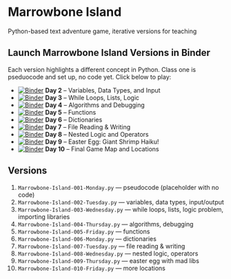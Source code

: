 # Marrowbone Island 

Python-based text adventure game, iterative versions for teaching

## Launch Marrowbone Island Versions in Binder

Each version highlights a different concept in Python. Class one is pseduocode and set up, no code yet. 
Click below to play:

- [![Binder](https://mybinder.org/badge_logo.svg)](https://mybinder.org/v2/gh/meggatron/marrowbone-island/HEAD?filepath=Marrowbone-Island-002-Tuesday.py) **Day 2** – Variables, Data Types, and Input
- [![Binder](https://mybinder.org/badge_logo.svg)](https://mybinder.org/v2/gh/meggatron/marrowbone-island/HEAD?filepath=Marrowbone-Island-003-Wednesday.py) **Day 3** – While Loops, Lists, Logic
- [![Binder](https://mybinder.org/badge_logo.svg)](https://mybinder.org/v2/gh/meggatron/marrowbone-island/HEAD?filepath=Marrowbone-Island-004-Thursday.py) **Day 4** – Algorithms and Debugging
- [![Binder](https://mybinder.org/badge_logo.svg)](https://mybinder.org/v2/gh/meggatron/marrowbone-island/HEAD?filepath=Marrowbone-Island-005-Friday.py) **Day 5** – Functions
- [![Binder](https://mybinder.org/badge_logo.svg)](https://mybinder.org/v2/gh/meggatron/marrowbone-island/HEAD?filepath=Marrowbone-Island-006-Monday.py) **Day 6** – Dictionaries
- [![Binder](https://mybinder.org/badge_logo.svg)](https://mybinder.org/v2/gh/meggatron/marrowbone-island/HEAD?filepath=Marrowbone-Island-007-Tuesday.py) **Day 7** – File Reading & Writing
- [![Binder](https://mybinder.org/badge_logo.svg)](https://mybinder.org/v2/gh/meggatron/marrowbone-island/HEAD?filepath=Marrowbone-Island-008-Wednesday.py) **Day 8** – Nested Logic and Operators
- [![Binder](https://mybinder.org/badge_logo.svg)](https://mybinder.org/v2/gh/meggatron/marrowbone-island/HEAD?filepath=Marrowbone-Island-009-Thursday.py) **Day 9** – Easter Egg: Giant Shrimp Haiku!
- [![Binder](https://mybinder.org/badge_logo.svg)](https://mybinder.org/v2/gh/meggatron/marrowbone-island/HEAD?filepath=Marrowbone-Island-010-Friday.py) **Day 10** – Final Game Map and Locations


## Versions

1. `Marrowbone-Island-001-Monday.py` — pseudocode (placeholder with no code)
2. `Marrowbone-Island-002-Tuesday.py` — variables, data types, input/output
3. `Marrowbone-Island-003-Wednesday.py` — while loops, lists, logic problem, importing libraries
4. `Marrowbone-Island-004-Thursday.py` — algorithms, debugging
5. `Marrowbone-Island-005-Friday.py` — functions
6. `Marrowbone-Island-006-Monday.py` — dictionaries
7. `Marrowbone-Island-007-Tuesday.py` — file reading & writing
8. `Marrowbone-Island-008-Wednesday.py` — nested logic, operators
9. `Marrowbone-Island-009-Thursday.py` — easter egg with mad libs
10. `Marrowbone-Island-010-Friday.py` — more locations
